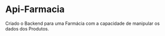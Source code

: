 # Api-Farmacia
Criado o Backend para uma Farmácia com a capacidade de manipular os dados dos Produtos.

